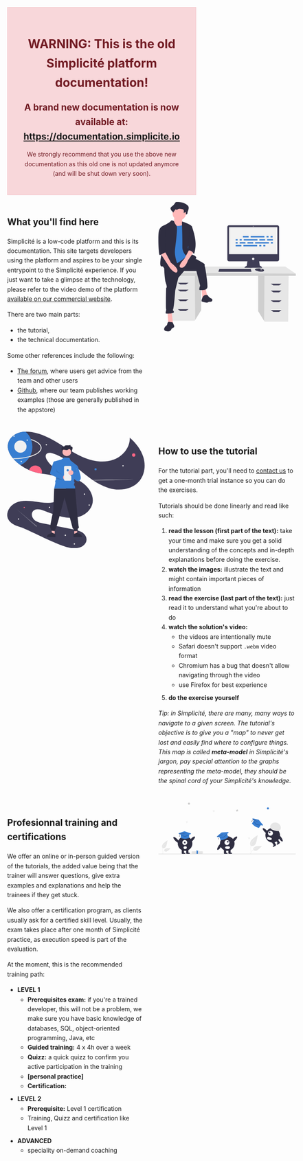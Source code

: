 <style>
	#homepage {
		line-height: 1.6;
		margin: 2rem;
	}
	#homepage .grid {
		display: grid;
		grid-template-columns: repeat(2, 1fr);
		gap: 2rem;
	}
	#homepage .grid-col-img {
		text-align: center;
	}
	#homepage .grid-col-img svg {
		max-width: 20rem;
		max-height: 20rem;
	}
	#homepage p, #homepage ul {
		margin-bottom: 0.5rem;
	}
	#homepage .deprecation {
		padding: 1.5rem;
		margin-bottom: 1rem;
		color: #721c24;
		background-color: #f8d7da;
		border: solid .0125rem #f5c6cb;
		text-align: center;
	}
	#homepage .deprecation h2 {
		margin: 0.75rem;
		padding: 0;
	}
</style>
<div id="homepage">
	<div class="deprecation">
		<h1>WARNING: This is the old Simplicité platform documentation!</h1>
		<h2>A <strong>brand new documentation</strong> is now available at:
		<br/><a href="https://documentation.simplicite.io">https://documentation.simplicite.io</a></h3>
		<p>We strongly recommend that you use the above new documentation as this old one is not updated anymore (and will be shut down very soon).<p>
	</div>
	<div class="grid">
		<div class="grid-col">
			<h2 id="what-youll-find-here">What you'll find here</h2>
			<p>Simplicité is a low-code platform and this is its documentation. This site targets developers using the platform and aspires to be your single entrypoint to the Simplicité experience. If you just want to take a glimpse at the technology, please refer to the video demo of the platform <a href="https://simplicite.fr/demo-video-plateforme/">available on our commercial website</a>.</p>
			<p>There are two main parts:</p>
			<ul>
				<li>the tutorial,</li>
				<li>the technical documentation.</li>
			</ul>
			<p>Some other references include the following:</p>
			<ul>
				<li><a href="https://community.simplicite.io">The forum</a>, where users get advice from the team and other users</li>
				<li><a href="https://github.com/simplicitesoftware/">Github</a>, where our team publishes working examples (those are generally published in the appstore)</li>
			</ul>
		</div>
		<div class="grid-col-img">
			<svg data-name="Layer 1" xmlns="http://www.w3.org/2000/svg" width="711.1879" height="669.68268" viewBox="0 0 711.1879 669.68268" xmlns:xlink="http://www.w3.org/1999/xlink"><title>feeling_proud</title><polygon points="516.326 380.018 516.326 565.013 547.27 615.443 549.625 619.279 671.722 619.279 674.189 380.018 516.326 380.018" fill="#e6e6e6"/><polygon points="516.326 380.018 516.326 565.013 547.27 615.443 549.169 380.018 516.326 380.018" opacity="0.1"/><polygon points="221.566 375.084 221.566 560.08 190.622 610.51 188.267 614.345 66.17 614.345 63.703 375.084 221.566 375.084" fill="#e6e6e6"/><polygon points="221.566 375.084 221.566 560.08 190.622 610.51 188.723 375.084 221.566 375.084" opacity="0.1"/><polygon points="711.188 371.385 711.188 382.484 47.67 382.484 47.67 366.451 109.335 334.385 656.923 334.385 711.188 371.385" fill="#e6e6e6"/><polygon points="711.188 371.385 711.188 382.484 47.67 382.484 47.67 366.451 711.188 371.385" opacity="0.1"/><polygon points="142.635 426.883 113.035 426.883 100.702 418.25 156.201 418.25 142.635 426.883" fill="#3f3d56"/><polygon points="142.635 462.649 113.035 462.649 100.702 454.016 156.201 454.016 142.635 462.649" fill="#3f3d56"/><polygon points="142.635 513.215 113.035 513.215 100.702 504.581 156.201 504.581 142.635 513.215" fill="#3f3d56"/><polygon points="142.635 563.78 113.035 563.78 100.702 555.147 156.201 555.147 142.635 563.78" fill="#3f3d56"/><polygon points="595.257 431.816 624.857 431.816 637.19 423.183 581.691 423.183 595.257 431.816" fill="#3f3d56"/><polygon points="595.257 467.582 624.857 467.582 637.19 458.949 581.691 458.949 595.257 467.582" fill="#3f3d56"/><polygon points="595.257 518.148 624.857 518.148 637.19 509.515 581.691 509.515 595.257 518.148" fill="#3f3d56"/><polygon points="595.257 568.713 624.857 568.713 637.19 560.08 581.691 560.08 595.257 568.713" fill="#3f3d56"/><path d="M859.81989,235.61493H610.63446a9.4227,9.4227,0,0,0-9.42389,9.42389V412.89655a9.4227,9.4227,0,0,0,9.42389,9.42388h94.5929l-3.54389,22.62623s-20.25281,10.75927-6.01251,11.07574,81.32764,0,81.32764,0,12.97448,0-7.59479-11.39221l-3.33362-22.30976h93.7497a9.42266,9.42266,0,0,0,9.42388-9.42388V245.03882A9.42266,9.42266,0,0,0,859.81989,235.61493Z" transform="translate(-244.40605 -115.15866)" fill="#3f3d56"/><rect x="365.82336" y="130.42445" width="249.99557" height="139.87094" fill="#f2f2f2"/><circle cx="490.82114" cy="125.99415" r="1.58225" fill="#f2f2f2"/><circle cx="490.82114" cy="294.34559" r="6.01255" fill="#f2f2f2"/><polygon points="481.452 357.952 481.452 361.117 311.202 361.117 311.202 358.585 311.436 357.952 315.632 346.56 477.971 346.56 481.452 357.952" fill="#3f3d56"/><path d="M791.37558,470.01266c-.31011,1.3259-1.481,2.72467-4.1265,4.04741-9.4935,4.74675-28.797-1.2658-28.797-1.2658s-14.87315-2.53161-14.87315-9.17706a11.86592,11.86592,0,0,1,1.30377-.77528c3.99133-2.11163,17.2253-7.32222,40.69051.22062a9.78618,9.78618,0,0,1,4.46035,2.923A4.667,4.667,0,0,1,791.37558,470.01266Z" transform="translate(-244.40605 -115.15866)" fill="#3f3d56"/><path d="M791.37558,470.01266c-11.62,4.45247-21.97744,4.78472-32.607-2.59805a23.34328,23.34328,0,0,0-13.88583-4.57268c3.99133-2.11163,17.2253-7.32222,40.69051.22062a9.78618,9.78618,0,0,1,4.46035,2.923A4.667,4.667,0,0,1,791.37558,470.01266Z" transform="translate(-244.40605 -115.15866)" opacity="0.1"/><ellipse cx="532.40017" cy="350.99016" rx="4.11385" ry="1.2658" fill="#f2f2f2"/><polygon points="481.452 357.952 481.452 361.117 311.202 361.117 311.202 358.585 311.436 357.952 481.452 357.952" opacity="0.1"/><path d="M339.06751,115.15881a8.55394,8.55394,0,0,0-4.96126,1.1083c-1.476,1.0108-2.40629,2.78162-3.35588,4.42947a52.98576,52.98576,0,0,1-14.43428,16.30464c-4.28894,3.142-9.74169,7.05966-9.00789,12.85269a17.37163,17.37163,0,0,0,2.09058,5.4255c3.9566,7.987,14.75357,14.15926,13.69156,23.27309,3.931-6.58092-1.327-9.835,2.604-16.41586,1.87205-3.134,5.12412-6.67168,7.95054-4.70353.94637.659,1.56777,1.84095,2.55314,2.41917,2.35122,1.37972,4.85259-1.258,6.93387-3.12633,7.17685-6.44263,17.383-4.7548,26.31387-2.74743,4.21624.94767,8.8473,2.191,11.33971,6.2207,3.277,5.29821-3.11344,11.02034-4.72807,17.01049a3.264,3.264,0,0,0,3.50293,4.06214c2.67975-.26434,5.8542-.481,6.01278-1.65694,3.37154.12,7.50269-.26181,8.94728-3.7725a14.76216,14.76216,0,0,0,.69252-4.29319c.5302-5.89718,3.0331-11.27719,4.69119-16.88993s2.37906-12.1905-.41909-17.1668a19.86362,19.86362,0,0,0-3.666-4.45557C379.94,117.67017,359.06259,115.136,339.06751,115.15881Z" transform="translate(-244.40605 -115.15866)" fill="#2f2e41"/><path d="M326.54375,190.06386s3.4534,28.7784-9.20909,31.08068,11.51136,41.4409,11.51136,41.4409l57.55681,6.90682-13.81364-46.04545s-9.20909-3.45341-3.4534-26.47613S326.54375,190.06386,326.54375,190.06386Z" transform="translate(-244.40605 -115.15866)" fill="#ffb8b8"/><polygon points="47.028 569.318 51.633 632.631 75.806 632.631 68.9 569.318 47.028 569.318" fill="#ffb8b8"/><polygon points="224.303 449.6 227.756 502.552 254.233 491.041 243.872 447.298 224.303 449.6" fill="#ffb8b8"/><path d="M274.16705,442.73826s1.15113,66.7659,8.058,88.63749,5.75568,23.02272,4.60455,26.47613-2.30228,1.15114-2.30228,6.90682-2.30227,96.69544,0,104.7534-6.90681,21.87159,0,23.02272,39.13863,0,40.28977-6.90682-9.20909-9.20909-4.60454-13.81363,11.51136-98.99772,11.51136-98.99772l16.11591-65.61476,29.92954-34.53409H441.0818l19.56932,75.975s-8.058,21.87159-2.30228,21.87159,40.28977,6.90682,40.28977-18.41818S487.12725,451.94735,484.825,449.64508s1.15113-10.36023-2.30228-13.81364-43.74317-27.62727-58.70794-32.23181S387.857,393.51476,387.857,393.51476Z" transform="translate(-244.40605 -115.15866)" fill="#2f2e41"/><path d="M498.63861,596.99051s-17.267-5.75568-25.325,11.51137-4.60454,21.87159-4.60454,21.87159,26.47613,9.20909,31.08068,4.60454c2.00333-2.00334,8.36471-2.69926,14.91273-2.84621,9.97289-.22381,12.62625-14.33323,3.20748-17.61885q-.42145-.147-.85317-.25539C507.8477,611.95529,498.63861,596.99051,498.63861,596.99051Z" transform="translate(-244.40605 -115.15866)" fill="#2f2e41"/><circle cx="108.03826" cy="59.36486" r="34.53409" fill="#ffb8b8"/><path d="M307.55,235.53374s56.40567,11.51136,70.21931-6.90682,19.56931,51.80113,19.56931,51.80113l6.90682,73.67272-10.36023,40.28977s-54.1034,43.74318-71.37044,47.19658-43.74318,5.75569-43.74318,5.75569,8.058-127.77613,8.058-130.0784S307.55,235.53374,307.55,235.53374Z" transform="translate(-244.40605 -115.15866)" fill="#387ed1"/><path d="M324.70433,213.94456s-12.54979-7.18923-16.0032-.28241S273.01591,237.836,269.5625,237.836s6.90682,95.54431,2.30227,107.05567S245.38864,440.436,258.05114,447.34281s3.45341-6.90682,16.11591,10.36022,74.82385,17.267,78.27726,10.36023-27.62727-58.708-21.87159-107.05567,14.96477-115.11362,6.90682-124.32271S324.70433,213.94456,324.70433,213.94456Z" transform="translate(-244.40605 -115.15866)" fill="#2f2e41"/><path d="M366.258,221.7201l1.60341-5.518s47.89544,15.87824,50.19772,26.23847,1.15113,82.88181-6.90682,88.63749-19.56932,14.96477-11.51136,28.7784,17.267,28.77841,24.17386,29.92954,19.56931,9.20909,16.1159,17.267-44.89431-6.90682-44.89431-6.90682-27.62727-20.72045-26.47613-52.95227S366.258,221.7201,366.258,221.7201Z" transform="translate(-244.40605 -115.15866)" fill="#2f2e41"/><path d="M406.54771,357.55418l-27.62727,51.80113s-40.28976,41.4409-17.267,46.04545,35.68522-37.9875,35.68522-37.9875l29.92955-42.592Z" transform="translate(-244.40605 -115.15866)" fill="#ffb8b8"/><path d="M340.74981,124.19457a7.83806,7.83806,0,0,0-4.03868.78334,9.41322,9.41322,0,0,0-2.73182,3.13072,39.77267,39.77267,0,0,1-11.7501,11.524c-3.49138,2.22077-7.93014,4.98972-7.3328,9.0842a11.35949,11.35949,0,0,0,1.70182,3.8347,30.16344,30.16344,0,0,1,3.66519,18.80068l9.60011-13.954c1.52393-2.21507,4.17125-4.7155,6.47207-3.32442.77039.46577,1.27623,1.30117,2.07836,1.70985,1.914.97518,3.95021-.88912,5.64447-2.20967,5.84225-4.55361,14.15049-3.36066,21.42059-1.94187,3.43219.66981,7.20207,1.54859,9.231,4.39676,3.37169,4.73311-.149,11.5721,1.81882,17.04a5.02339,5.02339,0,0,0,2.07852-3.31717c2.74457.08484,6.1075-.185,7.28345-2.66638a9.18757,9.18757,0,0,0,.56374-3.03439c.43161-4.16809,2.46907-7.97065,3.81883-11.93769s1.93666-8.61616-.34116-12.13338a14.68107,14.68107,0,0,0-2.98426-3.14917C374.02174,125.96958,357.02664,124.17845,340.74981,124.19457Z" transform="translate(-244.40605 -115.15866)" fill="#2f2e41"/><path d="M406.54771,237.836l10.72528,2.84686s24.95995,63.919,19.20427,107.66222-9.20909,34.53409-9.20909,34.53409-9.20909-20.72046-29.92955-16.11591Z" transform="translate(-244.40605 -115.15866)" fill="#2f2e41"/><path d="M293.02894,739.422c-2.77592,3.77228-2.21935,9.16459-4.67828,13.15075-2.13144,3.45526-6.14837,5.26695-8.81439,8.32869a22.32616,22.32616,0,0,0-2.26617,3.25987c-2.47311,4.14255-4.4833,9.45174-2.04761,13.61641,1.95936,3.35022,6.07786,4.65961,9.855,5.552,4.77407,1.128,9.73436,2.03071,14.56354,1.16876s9.54882-3.819,11.27067-8.41239a32.50011,32.50011,0,0,1,1.2051-3.4007c2.61747-5.15294,10.82749-5.20864,13.50628-10.33,1.87466-3.584.15138-7.91623-1.57118-11.57578l-5.26109-11.1771c-1.74592-3.70919-8.82362-1.57608-12.51339-2.46492C301.46518,735.97844,296.49084,734.70126,293.02894,739.422Z" transform="translate(-244.40605 -115.15866)" fill="#2f2e41"/><path d="M254.59773,380.5769l48.34772,74.82386s29.92954,37.98749,39.13863,20.72045-32.23181-46.04545-32.23181-46.04545L278.77159,372.519Z" transform="translate(-244.40605 -115.15866)" fill="#ffb8b8"/><path d="M278.77159,240.13828,269.5625,237.836s-18.41818,5.75568-23.02272,29.92954-1.15114,120.86931,4.60454,122.02044,28.42725-16.83663,32.05624-13.02286-7.88238-15.75554-4.429-26.11577S278.77159,240.13828,278.77159,240.13828Z" transform="translate(-244.40605 -115.15866)" fill="#2f2e41"/><g id="f3c2397c-d780-4cc6-97d8-1503d8277a2c" data-name="Group 13"><rect id="ad41612f-86f7-46b2-a964-3a5da7bcf3cf" data-name="Rectangle 55" x="437.40692" y="176.36275" width="29.75235" height="7.1626" fill="#387ed1"/><rect id="b9a0b375-cc2a-4c59-8850-661af54e4f62" data-name="Rectangle 56" x="559.72215" y="176.36275" width="10.46842" height="7.1626" fill="#387ed1"/><rect id="e174c2ab-9bc5-41ec-b37c-b06fbf8a9878" data-name="Rectangle 57" x="580.65899" y="176.36275" width="10.46842" height="7.1626" fill="#387ed1"/><rect id="ba2479ac-4c7d-43b4-a028-73b1e20e4002" data-name="Rectangle 58" x="477.62768" y="176.36275" width="71.07506" height="7.1626" fill="#387ed1"/><rect id="ac60ef86-00f2-480b-8171-28b6fdfc1958" data-name="Rectangle 59" x="399.94099" y="222.6442" width="29.75235" height="7.1626" fill="#387ed1"/><rect id="b3d8298d-cd65-487a-8b19-4cee946356e7" data-name="Rectangle 60" x="522.25621" y="222.6442" width="10.46842" height="7.1626" fill="#387ed1"/><rect id="ed27f15f-f0c4-4569-8330-a6688f8e356c" data-name="Rectangle 61" x="543.19305" y="222.6442" width="10.46842" height="7.1626" fill="#387ed1"/><rect id="f685c005-adaf-4d60-acda-005b037d82a6" data-name="Rectangle 62" x="440.16176" y="222.6442" width="71.07506" height="7.1626" fill="#387ed1"/><rect id="eca7c7fc-83f8-48ca-a588-6606db47af3f" data-name="Rectangle 63" x="522.80718" y="192.34088" width="29.75235" height="7.1626" fill="#387ed1"/><rect id="a71b5b2f-f8b9-481d-a301-5e3357e5fe42" data-name="Rectangle 64" x="563.02795" y="192.34088" width="29.75235" height="7.1626" fill="#387ed1"/><rect id="abb3a25a-f854-41fc-8391-e6ad9fbe2417" data-name="Rectangle 66" x="399.94099" y="192.34088" width="10.46842" height="7.1626" fill="#387ed1"/><rect id="add2b425-b775-4eb5-9c25-8c4c14f957c9" data-name="Rectangle 67" x="420.87784" y="192.34088" width="10.46842" height="7.1626" fill="#387ed1"/><rect id="b7159612-3b84-4b0b-a885-612eaab04c06" data-name="Rectangle 68" x="441.81466" y="192.34088" width="71.07506" height="7.1626" fill="#387ed1"/><rect id="edfc7301-4de5-47dc-80e2-1ae2da982d6d" data-name="Rectangle 69" x="461.09859" y="207.76802" width="29.75235" height="7.1626" fill="#387ed1"/><rect id="e1009f91-6275-4375-80fa-0d778e331fdc" data-name="Rectangle 70" x="420.87783" y="207.76802" width="29.75235" height="7.1626" fill="#387ed1"/><rect id="a060fb9f-1f1a-4862-9a69-16dd49199e18" data-name="Rectangle 71" x="399.941" y="207.76802" width="10.46842" height="7.1626" fill="#387ed1"/><rect id="b6754d5f-104f-449c-b9a9-cf9ac82bf5fe" data-name="Rectangle 73" x="582.31189" y="207.76802" width="10.46842" height="7.1626" fill="#387ed1"/><rect id="e6ed1ccd-2cfd-450f-a339-07df3a1ee6bb" data-name="Rectangle 74" x="500.76841" y="207.76802" width="71.07506" height="7.1626" fill="#387ed1"/></g></svg>
		</div>
		<div class="grid-col-img">
			<svg data-name="Layer 1" xmlns="http://www.w3.org/2000/svg" width="926.63239" height="785.99373" viewBox="0 0 926.63239 785.99373" xmlns:xlink="http://www.w3.org/1999/xlink"><path d="M1030.88654,386.0594c-46.33985,59.26-133.78028,72.83-206.12989,52.19a335.51025,335.51025,0,0,1-68.1001-28.35c-12.54-6.81-24.77978-14.28-36.77-22.24-2.9502-1.95-5.89991-3.93-8.81983-5.95q-2.98534-2.04-5.95019-4.12994c-24.76026-17.42-48.54981-36.53-71.94-55.53-58.39013-47.43-118.37988-96.32-190.12011-118.95-14.77979-4.66-33.89991-6.84-43.04,5.68-7.92969,10.87-3.08985,26.26,3.62012,37.92005,24.89013,43.19,70.06982,70.46,115.29,91.43,45.21973,20.97,93.12012,37.96,132.42969,68.62,39.31006,30.66,69.32031,79.39,61.28028,128.58-6.93018,42.39-41.54,76.83-81.78028,91.84-40.23974,15-85.11963,12.91-126.94971,3.17-41.83007-9.75-81.54-26.76-121.91015-41.42-24.33985-8.85-56.15967-14.97-72.31006,5.28-13.63965,17.11-5.7998,44.1,10.81006,58.34s39.09033,19.01,60.54,23.29q99.90015,19.95,199.80029,39.89c20.42969,4.07,41.33984,8.33,59.13965,19.17,17.80029,10.83,32.16016,29.75,31.65039,50.58-.51025,20.53-15.54,38.67-33.96045,47.76-18.40967,9.08-39.66992,10.48-60.17969,9.5-76.85986-3.68-297.21-125.79-350.06006-141.4-33.96-10.02-71.08984-24.74-85.41015-57.12006-17.83008-40.31,11.51025-89.07995,51.56006-107.49,40.04-18.42,86.46-14.34,130.10009-8.13995,43.64014,6.19995,88.71973,14.09,131.2002,2.31,42.47949-11.78,81.3999-50.18006,77.21-94.06-3.65039-38.18005-38.04-66.95-74.23047-79.63-28.32959-9.93-58.46972-12.63-88.22949-17.1-8.26025-1.23-16.49023-2.61-24.64014-4.31a307.086,307.086,0,0,1-60.75-19.5,312.92391,312.92391,0,0,1-58.04-33.31,305.265,305.265,0,0,1-40.31982-35.01q-2.83521-2.93994-5.61035-6.01c-1.75977-1.96-3.5-3.96-5.19971-6-22.12012-26.43-38.46045-58.98-33.56006-92.51995,4.88965-33.45,30.96-61.3,62-74.68,17.93994-7.73,37.29-11.19,56.87989-11.69a233.79559,233.79559,0,0,1,42.77978,3.08c65.41016,10.46,125.3501,42.24005,181.96045,76.65,56.59961,34.41,111.75977,72.18,173.28955,96.71,61.53027,24.54,131.57031,34.93,193.99023,12.74,62.41993-22.18,113.69971-82.7,110.64991-148.87,41.3999,35.65,76.58008,80.46,92.16015,132.82C1070.79669,282.5594,1064.53644,343.01942,1030.88654,386.0594Z" transform="translate(-136.6838 -57.00314)" fill="#3f3d56"/><circle cx="595.91072" cy="253.39374" r="7.27771" fill="#387ed1"/><circle cx="852.91072" cy="157.39374" r="11.25197" fill="#ff6584"/><circle cx="114.91072" cy="511.39374" r="4.15748" fill="#ff6584"/><path d="M370.92657,329.39937a44.42971,44.42971,0,0,1-1.2998,10.7c-8.26025-1.23-16.49023-2.61-24.64014-4.31a307.086,307.086,0,0,1-60.75-19.5,44.3374,44.3374,0,0,1,86.68994,13.11Z" transform="translate(-136.6838 -57.00314)" fill="#ff6584"/><circle cx="780.91072" cy="230.39374" r="4.25197" fill="#f0f0f0"/><circle cx="391.91072" cy="698.39374" r="4.25197" fill="#f0f0f0"/><circle cx="452.91072" cy="757.39374" r="4.25197" fill="#f0f0f0"/><circle cx="75.91072" cy="589.39374" r="4.25197" fill="#f0f0f0"/><circle cx="284.91072" cy="510.39374" r="4.25197" fill="#f0f0f0"/><circle cx="263.91072" cy="88.39374" r="4.25197" fill="#f0f0f0"/><circle cx="520.91072" cy="421.39374" r="4.25197" fill="#f0f0f0"/><circle cx="552.91072" cy="495.39374" r="4.25197" fill="#f0f0f0"/><path d="M291.52716,220.72761q9.0747-2.73879,17.36182-5.93548c33.96045-13.11719,53.438-30.91113,53.438-48.82031s-19.47753-35.70313-53.438-48.82032q-5.0376-1.94568-10.38575-3.72345a136.34021,136.34021,0,0,1-6.97607,107.29956Z" transform="translate(-136.6838 -57.00314)" fill="none"/><path d="M306.32648,158.96937a135.44,135.44,0,0,1-14.79981,61.76q-1.93506,3.78-4.1001,7.43a136.43138,136.43138,0,0,1-61.23,54.82,305.26946,305.26946,0,0,1-40.31982-35.01q-2.83521-2.94-5.61035-6.01c-1.75977-1.96-3.5-3.96-5.19971-6-22.12012-26.43-38.46045-58.98-33.56006-92.51995,4.88965-33.45,30.96-61.30005,62-74.68006,17.93994-7.73,37.29-11.18994,56.87989-11.68994a136.1263,136.1263,0,0,1,35.33007,49.16c1,2.37,1.91993,4.77,2.79,7.2A135.75647,135.75647,0,0,1,306.32648,158.96937Z" transform="translate(-136.6838 -57.00314)" fill="#387ed1"/><path d="M368.32648,165.96937c0,20.83-20.33985,40.15-57.27979,54.42-7.39014,2.86-15.30029,5.45-23.62012,7.77-31.14013,8.68-68.20019,13.49-107.16015,13.8-1.75977-1.96-3.5-3.96-5.19971-6,.41992.01.83984.01,1.25977.01,42.31006,0,82.45019-5.36,115.20019-15.24,6.04981-1.83,11.8501-3.81,17.35987-5.94,33.96-13.11,53.43994-30.91,53.43994-48.82,0-17.91-19.48-35.7-53.43994-48.82q-5.03981-1.95-10.37989-3.72c-.87011-2.43-1.79-4.83-2.79-7.2q7.97975,2.49,15.33008,5.32C347.98663,125.81935,368.32648,145.14937,368.32648,165.96937Z" transform="translate(-136.6838 -57.00314)" fill="#e4e4e4"/><circle cx="45.91072" cy="30.39374" r="4.25197" fill="#f0f0f0"/><circle cx="134.91072" cy="57.39374" r="4.25197" fill="#f0f0f0"/><circle cx="88.91072" cy="100.39374" r="41.34843" fill="#f0f0f0"/><path d="M989.19659,376.23939c-9.28027,2.74-29.74023,4.76-52.24023,6-22.48975,1.23-47.15967,1.77-71.52,2.29q-63.95947,1.38008-127.90967,2.77-8.79052.195-17.64013.36c-2.9502-1.95-5.89991-3.93-8.81983-5.95,5.23.03,10.46,0,15.6499-.1,22.16993-.44,40.93994-2.17,62.31983-2.99,32.8999-1.27,68.41992-.27,102.71.24C926.03644,379.37941,965.10626,379.18941,989.19659,376.23939Z" transform="translate(-136.6838 -57.00314)" fill="#f0f0f0" opacity="0.3"/><path d="M334.76739,691.47011,198.8465,578.23939,330.89142,696.00551a3.15089,3.15089,0,1,0,3.876-4.5354Z" transform="translate(-136.6838 -57.00314)" fill="#f0f0f0" opacity="0.3"/><circle cx="94.91072" cy="201.39374" r="4.25197" fill="#f0f0f0"/><polygon points="452.017 694.074 469.604 694.073 477.971 626.236 452.014 626.237 452.017 694.074" fill="#ffb6b6"/><path d="M584.21461,745.3347l4.95031-.0002,19.32677-7.85976,10.35857,7.85856h.0014a22.07371,22.07371,0,0,1,22.07254,22.07219v.71727l-56.70854.0021Z" transform="translate(-136.6838 -57.00314)" fill="#2f2e41"/><polygon points="320.308 694.074 302.721 694.073 294.354 626.236 320.311 626.237 320.308 694.074" fill="#ffb6b6"/><path d="M461.47733,768.12486l-56.70854-.0021v-.71727a22.07373,22.07373,0,0,1,22.07255-22.07219h.0014l10.35856-7.85856,19.32678,7.85976,4.9503.0002Z" transform="translate(-136.6838 -57.00314)" fill="#2f2e41"/><path d="M520.00914,231.19113,502.20127,244.7512,454.89616,257.279s16.95034,118.9604,8.95034,126.9604-.785,8.215-2.3925,18.60751-8.0134,37.83062-8.0134,37.83062l141.18774,0s1.13768-17.05233-5.82208-20.74524,6.41582-20.92914.728-23.811,2.31221-27.88189,2.31221-27.88189l17.33726-81.84953-46.11409-36.07971-7.01323-16.89753Z" transform="translate(-136.6838 -57.00314)" fill="#387ed1"/><circle cx="405.54518" cy="274.32837" r="6.16142" fill="#f2f2f2"/><path d="M453.4406,440.67752l-5.82221,149.921S422.47986,701.32826,426.8465,704.23939s6.21647,20.26918,6.21647,20.26918l24.74427,2.91107s0-11.64434,5.8222-16.011,59.67731-209.59827,59.67731-209.59827l52.53975,198.429s1.31535,11.16933,5.682,11.16933,5.8222,16.011,5.8222,16.011h24.7442v-16.011s11.11824-3.525,6.75161-15.16933-24.21816-255.56184-24.21816-255.56184Z" transform="translate(-136.6838 -57.00314)" fill="#2f2e41"/><circle cx="401.81722" cy="135.41526" r="29.83864" fill="#ffb6b6"/><polygon points="452.85 269.414 458.672 273.781 461.583 253.403 452.85 269.414" opacity="0.1" style="isolation:isolate"/><path d="M457.68656,257.16325s-7.27771-1.45554-11.64435,11.64435-20.37763,62.58838-20.37763,71.32162S525.37479,387.396,525.37479,387.396L515,351l-45.66916-23.97063Z" transform="translate(-136.6838 -57.00314)" fill="#387ed1"/><circle cx="393.3162" cy="307.99686" r="17" fill="#ffb6b6"/><polygon points="331.316 251.997 332.647 270.026 374.878 292.192 337.316 266.997 331.316 251.997" opacity="0.1" style="isolation:isolate"/><path d="M569.523,311.57037h-.54786V296.5621a8.68635,8.68635,0,0,0-8.68634-8.6864H528.49175a8.68638,8.68638,0,0,0-8.68641,8.68637v82.33658a8.68636,8.68636,0,0,0,8.68634,8.6864h31.79706a8.68638,8.68638,0,0,0,8.6864-8.68637V322.25354h.54786Z" transform="translate(-136.6838 -57.00314)" fill="#f0f0f0"/><path d="M609.18376,286.38986s4.36664,2.9111,7.27771,16.011,21.83313,62.58838,14.55542,74.23273-9.42613,24.07235-34.17039,6.60582l-34.24019-31.35005,24.74426-23.2887,10.18878,7.27771Z" transform="translate(-136.6838 -57.00314)" fill="#387ed1"/><circle cx="408.09493" cy="260.29233" r="7.27771" fill="#387ed1"/><circle cx="429.16269" cy="276.23626" r="17" fill="#ffb6b6"/><polygon points="330.514 306.41 379.316 327.997 329.158 318.194 330.514 306.41" opacity="0.1" style="isolation:isolate"/><path d="M508.39724,198.36486,504.30036,182.773c-1.069-4.06825-2.1468-8.2188-1.90666-12.41829s2.02153-8.53306,5.55953-10.80812,8.93887-1.73765,11.21552,1.79934c.43269-5.6477,5.57051-9.99191,11.02167-11.5309s11.23883-.93036,16.89712-.67071,11.63086.07839,16.51434-2.79133a5.11236,5.11236,0,0,1-2.289,6.0413,4.96273,4.96273,0,0,0,5.99526-3.162,12.87951,12.87951,0,0,1-3.38121,8.84533A9.47453,9.47453,0,0,1,576.173,161.5452c2.49223,4.32072,1.09576,9.747-.36235,14.5171l-7.48376,24.48244c-1.13493-3.72175-1.349-7.651-1.95614-11.49426s-1.68723-7.76808-4.22427-10.71815-6.84639-4.65853-10.45111-3.19377c-2.02248.82183-3.56457,2.4891-5.39049,3.68569-3.74646,2.45519-8.512,2.80734-12.96327,2.30773s-8.789-1.76713-13.2396-2.27343c-2.78658-.317-5.89639-.23309-7.9989,1.623a10.28106,10.28106,0,0,0-2.73826,5.46723,43.4859,43.4859,0,0,0-1.158,12.5407" transform="translate(-136.6838 -57.00314)" fill="#2f2e41"/></svg>
		</div>
		<div class="grid-col">
			<h2 id="how-to-use-the-tutorial">How to use the tutorial</h2>
			<p>For the tutorial part, you'll need to <a href="https://simplicitesoftware.com/contact/">contact us</a> to get a one-month trial instance so you can do the exercises.</p>
			<p>Tutorials should be done linearly and read like such:</p>
			<ol>
				<li><strong>read the lesson (first part of the text):</strong> take your time and make sure you get a solid understanding of the concepts and in-depth explanations before doing the exercise.</li>
				<li><strong>watch the images:</strong> illustrate the text and might contain important pieces of information</li>
				<li><strong>read the exercise (last part of the text):</strong> just read it to understand what you're about to do
				</li>
				<li><strong>watch the solution's video:</strong>
					<ul>
						<li>the videos are intentionally mute</li>
						<li>Safari doesn't support <code>.webm</code> video format</li>
						<li>Chromium has a bug that doesn't allow navigating through the video</li>
						<li>use Firefox for best experience</li>
					</ul>
				</li>
				<li><strong>do the exercise yourself</strong></li>
			</ol>
			<p><em>Tip: in Simplicité, there are many, many ways to navigate to a given screen. The tutorial's objective is to give you a "map" to never get lost and easily find where to configure things. This map is called <strong>meta-model</strong> in Simplicité's jargon, pay special attention to the graphs representing the meta-model, they should be the spinal cord of your Simplicité's knowledge.</em></p>
		</div>
		<div class="grid-col">
			<h2 id="profesionnal-training-and-certifications">Profesionnal training and certifications</h2>
			<p>We offer an online or in-person guided version of the tutorials, the added value being that the trainer will answer questions, give extra examples and explanations and help the trainees if they get stuck.</p>
			<p>We also offer a certification program, as clients usually ask for a certified skill level. Usually, the exam takes place after one month of Simplicité practice, as execution speed is part of the evaluation.</p>
			<p>At the moment, this is the recommended training path:</p>
			<ul>
				<li><strong>LEVEL 1</strong>
					<ul>
						<li><strong>Prerequisites exam:</strong> if you're a trained developer, this will not be a problem, we make sure you have basic knowledge of databases, SQL, object-oriented programming, Java, etc</li>
						<li><strong>Guided training:</strong> 4 x 4h over a week</li>
						<li><strong>Quizz:</strong> a quick quizz to confirm you active participation in the training</li>
						<li><strong>[personal practice]</strong></li>
						<li><strong>Certification:</strong></li>
					</ul>
				</li>
				<li><strong>LEVEL 2</strong>
					<ul>
						<li><strong>Prerequisite:</strong> Level 1 certification</li>
						<li>Training, Quizz and certification like Level 1</li>
					</ul>
				</li>
				<li><strong>ADVANCED</strong>
					<ul>
						<li>speciality on-demand coaching</li>
					</ul>
				</li>
			</ul>
		</div>
		<div class="grid-col">
			<svg data-name="Layer 1" xmlns="http://www.w3.org/2000/svg" width="811" height="304" viewBox="0 0 811 304" xmlns:xlink="http://www.w3.org/1999/xlink"><path id="b659e8b5-7e24-4e9b-ab8e-27842b197401-566" data-name="Path 438" d="M217.77176,566.343a17.58427,17.58427,0,0,0,16.98013-2.991c5.94728-4.99209,7.81231-13.21366,9.32907-20.82834L248.56858,520l-9.39515,6.46911c-6.75688,4.65223-13.66552,9.45394-18.34348,16.19234s-6.71882,15.93761-2.96132,23.22918" transform="translate(-194.5 -298)" fill="#e6e6e6"/><path id="bfce889d-851c-4599-b1ba-72c9c39792e6-567" data-name="Path 439" d="M219.22247,595.18022c-1.18251-8.61522-2.39918-17.34184-1.56772-26.04943.73684-7.73336,3.09625-15.2853,7.89965-21.48006a35.73253,35.73253,0,0,1,9.16783-8.30783c.91655-.57839,1.76033.874.84769,1.45016a33.97047,33.97047,0,0,0-13.43763,16.2125c-2.92549,7.44053-3.39524,15.55183-2.89133,23.456.30459,4.77987.95183,9.5284,1.60187,14.27133a.87009.87009,0,0,1-.58678,1.033.8449.8449,0,0,1-1.033-.58676Z" transform="translate(-194.5 -298)" fill="#f2f2f2"/><path id="ac886c1d-ef9d-4a77-9e33-50e4cbfa9f0b-568" data-name="Path 442" d="M227.73409,581.35626a12.94434,12.94434,0,0,0,11.27866,5.823c5.711-.271,10.47016-4.25524,14.754-8.039l12.67337-11.18963-8.38733-.40143c-6.03182-.28891-12.21929-.5599-17.96443,1.30232s-11.0435,6.337-12.09387,12.28369" transform="translate(-194.5 -298)" fill="#e6e6e6"/><path id="f8957600-c762-4aa2-be12-aeea5f20d384-569" data-name="Path 443" d="M215.87986,600.13256c5.69307-10.0732,12.296-21.26842,24.09536-24.84675a26.88752,26.88752,0,0,1,10.13421-1.04646c1.07613.093.80737,1.75136-.26652,1.659a24.97945,24.97945,0,0,0-16.1733,4.27878A42.03757,42.03757,0,0,0,222.55332,592.173c-1.841,2.80344-3.48986,5.72556-5.13878,8.64376C216.88767,601.74956,215.34683,601.076,215.87986,600.13256Z" transform="translate(-194.5 -298)" fill="#f2f2f2"/><path id="f5e70a17-e793-41c1-a2dd-69237c970f4c-570" data-name="Path 438" d="M738.52678,553.17582a24.21461,24.21461,0,0,0,23.38269-4.11877c8.18977-6.87442,10.758-18.196,12.84671-28.68191l6.17972-31.01657-12.93769,8.90836c-9.30465,6.40642-18.81827,13.01867-25.26012,22.29786s-9.25222,21.94707-4.07792,31.988" transform="translate(-194.5 -298)" fill="#e6e6e6"/><path id="b90780e1-a28a-4a8c-9c47-a4f5fb7f1aa8-571" data-name="Path 439" d="M740.5245,592.88638c-1.6284-11.86369-3.30382-23.88079-2.15885-35.87167,1.01467-10.64932,4.26374-21.04881,10.87831-29.57938a49.20592,49.20592,0,0,1,12.62466-11.44039c1.26215-.79648,2.42409,1.20354,1.16733,1.997a46.77943,46.77943,0,0,0-18.50445,22.32562c-4.02858,10.24607-4.67546,21.41582-3.98155,32.3003.41944,6.58217,1.31075,13.1212,2.20588,19.65251a1.19816,1.19816,0,0,1-.808,1.4225,1.16348,1.16348,0,0,1-1.42253-.808Z" transform="translate(-194.5 -298)" fill="#f2f2f2"/><path id="b244f669-d0df-4dab-b5dc-a763144460fd-572" data-name="Path 442" d="M752.24552,573.84993a17.82513,17.82513,0,0,0,15.53142,8.01861c7.8644-.37318,14.41806-5.85972,20.31712-11.07026l17.452-15.4088-11.54987-.55281c-8.30619-.39784-16.82672-.771-24.73813,1.79338s-15.20758,8.72639-16.654,16.91541" transform="translate(-194.5 -298)" fill="#e6e6e6"/><path id="e7416fa3-7efb-4d63-8b89-2e15a53e835a-573" data-name="Path 443" d="M735.92151,599.70607c7.83972-13.87143,16.93235-29.28794,33.1808-34.21552a37.02609,37.02609,0,0,1,13.95545-1.44105c1.48189.128,1.1118,2.41174-.367,2.28454a34.39829,34.39829,0,0,0-22.27164,5.89215c-6.27994,4.27453-11.16975,10.21755-15.30781,16.51907-2.53511,3.86051-4.80576,7.88445-7.07642,11.903C737.30934,601.93277,735.1875,601.00523,735.92151,599.70607Z" transform="translate(-194.5 -298)" fill="#f2f2f2"/><path d="M665.04913,344.4563a3.67458,3.67458,0,0,1-2.04749-4.441,1.76625,1.76625,0,0,0,.0799-.40753h0a1.84257,1.84257,0,0,0-3.31046-1.22119h0a1.766,1.766,0,0,0-.2039.36178,3.67459,3.67459,0,0,1-4.441,2.04749,1.76539,1.76539,0,0,0-.40754-.0799h0a1.84259,1.84259,0,0,0-1.2212,3.31046h0a1.76552,1.76552,0,0,0,.36181.20389,3.67462,3.67462,0,0,1,2.04748,4.441,1.76574,1.76574,0,0,0-.07991.40753h0A1.84257,1.84257,0,0,0,659.13728,350.3h0a1.76582,1.76582,0,0,0,.2039-.36179,3.67458,3.67458,0,0,1,4.441-2.04748,1.767,1.767,0,0,0,.40755.07989h0a1.84256,1.84256,0,0,0,1.22119-3.31045h0A1.76749,1.76749,0,0,0,665.04913,344.4563Z" transform="translate(-194.5 -298)" fill="#cbcbcb" style="isolation:isolate"/><path d="M735.04913,507.4563a3.67458,3.67458,0,0,1-2.04749-4.441,1.76625,1.76625,0,0,0,.0799-.40753h0a1.84257,1.84257,0,0,0-3.31046-1.22119h0a1.766,1.766,0,0,0-.2039.36178,3.67459,3.67459,0,0,1-4.441,2.04749,1.76539,1.76539,0,0,0-.40754-.0799h0a1.84259,1.84259,0,0,0-1.2212,3.31046h0a1.76552,1.76552,0,0,0,.36181.20389,3.67462,3.67462,0,0,1,2.04748,4.441,1.76574,1.76574,0,0,0-.07991.40753h0A1.84257,1.84257,0,0,0,729.13728,513.3h0a1.76582,1.76582,0,0,0,.2039-.36179,3.67458,3.67458,0,0,1,4.441-2.04748,1.767,1.767,0,0,0,.40755.07989h0a1.84256,1.84256,0,0,0,1.22119-3.31045h0A1.76749,1.76749,0,0,0,735.04913,507.4563Z" transform="translate(-194.5 -298)" fill="#f1f1f1" style="isolation:isolate"/><path d="M368.04913,412.4563a3.67458,3.67458,0,0,1-2.04749-4.441,1.76625,1.76625,0,0,0,.0799-.40753h0a1.84257,1.84257,0,0,0-3.31046-1.22119h0a1.766,1.766,0,0,0-.2039.36178,3.67459,3.67459,0,0,1-4.441,2.04749,1.76539,1.76539,0,0,0-.40754-.0799h0a1.84259,1.84259,0,0,0-1.2212,3.31046h0a1.76552,1.76552,0,0,0,.36181.20389,3.67462,3.67462,0,0,1,2.04748,4.441,1.76574,1.76574,0,0,0-.07991.40753h0A1.84257,1.84257,0,0,0,362.13728,418.3h0a1.76582,1.76582,0,0,0,.2039-.36179,3.67458,3.67458,0,0,1,4.441-2.04748,1.767,1.767,0,0,0,.40755.07989h0a1.84256,1.84256,0,0,0,1.22119-3.31045h0A1.76749,1.76749,0,0,0,368.04913,412.4563Z" transform="translate(-194.5 -298)" fill="#f1f1f1" style="isolation:isolate"/><circle cx="326.65376" cy="50" r="6" fill="#f1f1f1" style="isolation:isolate"/><circle cx="646.65376" cy="34" r="6" fill="#387ed1"/><circle cx="180.65376" cy="6" r="6" fill="#cbcbcb"/><circle cx="157.57996" cy="241.62342" r="43.06733" fill="#2f2e41"/><rect x="137.95433" y="275.42311" width="13.08374" height="23.44171" fill="#2f2e41"/><rect x="164.12183" y="275.42311" width="13.08373" height="23.44171" fill="#2f2e41"/><ellipse cx="148.85742" cy="299.1374" rx="10.90314" ry="4.08868" fill="#2f2e41"/><ellipse cx="175.02496" cy="298.59223" rx="10.90314" ry="4.08868" fill="#2f2e41"/><ellipse cx="393.18361" cy="515.50225" rx="23.89244" ry="7.50055" transform="translate(-443.88763 131.25771) rotate(-45.0221)" fill="#2f2e41"/><ellipse cx="300.47826" cy="518.50225" rx="7.50055" ry="23.89244" transform="translate(-473.06891 66.11269) rotate(-44.9779)" fill="#2f2e41"/><circle cx="155.76794" cy="235.5202" r="14.71921" fill="#fff"/><circle cx="155.76794" cy="235.5202" r="4.90643" fill="#3f3d56"/><path d="M361.95247,560.74273a9.57244,9.57244,0,0,1-18.83533,3.42884h0l-.00336-.0185c-.94177-5.20214,3.08039-7.043,8.28254-7.98474S361.01076,555.54065,361.95247,560.74273Z" transform="translate(-194.5 -298)" fill="#fff"/><path d="M394.31009,584.82347a3.6605,3.6605,0,0,0-3.65632,3.65632v7.63736a3.66049,3.66049,0,0,0,3.65632,3.65632l58.8298,0a3.66049,3.66049,0,0,0,3.65632-3.65631v-7.63737a3.6605,3.6605,0,0,0-3.65632-3.65632Z" transform="translate(-194.5 -298)" fill="#e5e5e5"/><path d="M428.142,579.7372a1.58575,1.58575,0,0,0-2.166.58036l-2.18619,3.78672-2.14238-4.23416a1.58551,1.58551,0,1,0-2.82945,1.43164l1.66723,3.2952h-.611V600h8.15454l0-15.403h-.8616l1.5553-2.6938A1.58577,1.58577,0,0,0,428.142,579.7372Z" transform="translate(-194.5 -298)" fill="#387ed1"/><path d="M350.97091,511.375a76.08526,76.08526,0,0,1-22.56494-3.44727,2.52873,2.52873,0,0,1-1.7522-2.39746V488a2.50294,2.50294,0,0,1,2.5-2.5h44a2.50294,2.50294,0,0,1,2.5,2.5v17.52a2.50606,2.50606,0,0,1-1.77881,2.39941A79.18482,79.18482,0,0,1,350.97091,511.375Z" transform="translate(-194.5 -298)" fill="#387ed1"/><path d="M375.15377,488v2.93l-23.81006,8.35a2.01556,2.01556,0,0,1-1.37012-.02l-22.81982-8.57V488a2.00583,2.00583,0,0,1,2-2h44A2.00583,2.00583,0,0,1,375.15377,488Z" transform="translate(-194.5 -298)" opacity="0.2"/><path d="M350.67745,495.8916a2.50248,2.50248,0,0,1-.87866-.15869l-34.10107-12.80469a2.50017,2.50017,0,0,1,.06958-4.70605l32.08544-10.97656a2.52519,2.52519,0,0,1,1.59961-.00684l35.81006,11.937a2.5,2.5,0,0,1,.03638,4.731l-33.79468,11.84472A2.49712,2.49712,0,0,1,350.67745,495.8916Z" transform="translate(-194.5 -298)" fill="#387ed1"/><polygon points="125.154 197 124.154 197 124.154 182.5 154.654 182.5 154.654 183.5 125.154 183.5 125.154 197" fill="#3f3d56"/><circle cx="124.65377" cy="198" r="2" fill="#3f3d56"/><circle cx="406.57996" cy="241.62342" r="43.06733" fill="#2f2e41"/><rect x="386.95433" y="275.42311" width="13.08374" height="23.44171" fill="#2f2e41"/><rect x="413.12183" y="275.42311" width="13.08373" height="23.44171" fill="#2f2e41"/><ellipse cx="397.85742" cy="299.1374" rx="10.90314" ry="4.08868" fill="#2f2e41"/><ellipse cx="424.02496" cy="298.59223" rx="10.90314" ry="4.08868" fill="#2f2e41"/><ellipse cx="642.18361" cy="515.50225" rx="23.89244" ry="7.50055" transform="translate(-370.8893 307.39519) rotate(-45.0221)" fill="#2f2e41"/><ellipse cx="556.47826" cy="556.50225" rx="23.89244" ry="7.50055" transform="translate(-412.52142 398.19135) rotate(-55.22521)" fill="#2f2e41"/><circle cx="404.76794" cy="235.5202" r="14.71921" fill="#fff"/><circle cx="409.76794" cy="230.5202" r="4.90643" fill="#3f3d56"/><path d="M616.9152,560.74273c1.44394,5.20124-3.81561,10.18525-11.74756,11.13208s-15.53264-2.502-16.97658-7.70324h0l-.00512-.0185c-1.43622-5.20214,4.69762-7.043,12.631-7.98474S615.47908,555.54065,616.9152,560.74273Z" transform="translate(-194.5 -298)" fill="#fff"/><path d="M586.01091,514.27649a76.08549,76.08549,0,0,1-22.22192,5.2198,2.52873,2.52873,0,0,1-2.52011-1.57069L554.729,501.66092a2.50294,2.50294,0,0,1,1.38685-3.25218l40.82342-16.41486a2.50294,2.50294,0,0,1,3.25218,1.38685l6.53611,16.25516a2.50606,2.50606,0,0,1-.75525,2.8898A79.18506,79.18506,0,0,1,586.01091,514.27649Z" transform="translate(-194.5 -298)" fill="#387ed1"/><path d="M599.7275,483.56726l1.09307,2.71846-18.976,16.62991a2.01554,2.01554,0,0,1-1.27867.49257l-24.36952.562-1.00355-2.4958a2.00583,2.00583,0,0,1,1.10948-2.60174l40.82343-16.41487A2.00584,2.00584,0,0,1,599.7275,483.56726Z" transform="translate(-194.5 -298)" opacity="0.2"/><path d="M579.96232,500.02039a2.50243,2.50243,0,0,1-.87443.18056l-36.41613.84167a2.50018,2.50018,0,0,1-1.69111-4.39226l25.67407-22.15407a2.52524,2.52524,0,0,1,1.48158-.6031l37.678-2.28427a2.5,2.5,0,0,1,1.7987,4.37584L580.677,499.582A2.497,2.497,0,0,1,579.96232,500.02039Z" transform="translate(-194.5 -298)" fill="#387ed1"/><polygon points="356.346 212.767 355.418 213.14 350.009 199.687 378.307 188.308 378.68 189.236 351.309 200.242 356.346 212.767" fill="#3f3d56"/><circle cx="356.25493" cy="213.88135" r="2" fill="#3f3d56"/><path d="M765.03745,437.869A76.08531,76.08531,0,0,1,747.704,423.016a2.52874,2.52874,0,0,1-.22029-2.96133l9.26552-14.88156a2.50294,2.50294,0,0,1,3.44362-.80091l37.35187,23.25592a2.503,2.503,0,0,1,.80091,3.44363l-9.2601,14.87285a2.50607,2.50607,0,0,1-2.77823,1.0967A79.18479,79.18479,0,0,1,765.03745,437.869Z" transform="translate(-194.5 -298)" fill="#387ed1"/><path d="M797.92113,430.80747l-1.54863,2.48728-24.62586-5.49625a2.0156,2.0156,0,0,1-1.15252-.74116l-14.84226-19.33641,1.42178-2.28356a2.00583,2.00583,0,0,1,2.7549-.64072l37.35187,23.25592A2.00583,2.00583,0,0,1,797.92113,430.80747Z" transform="translate(-194.5 -298)" opacity="0.2"/><path d="M772.972,424.56989a2.50263,2.50263,0,0,1-.662-.59912l-22.18077-28.89389a2.50018,2.50018,0,0,1,2.54642-3.95822l33.03913,7.64049a2.52525,2.52525,0,0,1,1.36153.83966l24.09015,29.06058a2.50005,2.50005,0,0,1-2.46964,4.03537l-34.949-7.8069A2.49731,2.49731,0,0,1,772.972,424.56989Z" transform="translate(-194.5 -298)" fill="#387ed1"/><polygon points="552.607 109.416 551.758 108.887 559.422 96.578 585.314 112.699 584.785 113.547 559.742 97.955 552.607 109.416" fill="#3f3d56"/><circle cx="551.65404" cy="110.00027" r="2" fill="#3f3d56"/><circle cx="674.72758" cy="192.62342" r="43.06733" fill="#2f2e41"/><rect x="893.07258" y="514.64598" width="13.08374" height="23.44171" transform="translate(-336.98367 248.35991) rotate(-31.43113)" fill="#2f2e41"/><rect x="870.74471" y="528.29163" width="13.08373" height="23.44171" transform="translate(-347.37573 238.71877) rotate(-31.43113)" fill="#2f2e41"/><ellipse cx="902.14742" cy="538.87471" rx="10.90314" ry="4.08868" transform="translate(-343.13452 251.51609) rotate(-31.43113)" fill="#2f2e41"/><ellipse cx="879.53522" cy="552.05521" rx="10.90314" ry="4.08868" transform="translate(-353.32574 241.65844) rotate(-31.43113)" fill="#2f2e41"/><ellipse cx="828.12393" cy="466.50225" rx="7.50055" ry="23.89244" transform="translate(-281.91356 423.85434) rotate(-44.9779)" fill="#2f2e41"/><ellipse cx="913.82928" cy="507.50225" rx="7.50055" ry="23.89244" transform="translate(-320.74534 313.8443) rotate(-34.77479)" fill="#2f2e41"/><circle cx="661.5396" cy="180.5202" r="14.71921" fill="#fff"/><circle cx="656.5396" cy="175.5202" r="4.90643" fill="#3f3d56"/><path d="M837.08533,503.07331c-2.79112,4.573.92772,10.75961,8.30629,13.81815s15.62275,1.83086,18.41387-2.74214h0l.00991-.01627c2.78393-4.576-2.62325-7.99955-10.00454-11.05358S839.86916,498.49737,837.08533,503.07331Z" transform="translate(-194.5 -298)" fill="#fff"/><path d="M854.77685,436.54712c3.84558-15.487,20.82056-24.60077,37.91474-20.35617s27.83429,20.24029,23.9887,35.72729-16.60394,15.537-33.69812,11.29236S850.93127,452.03415,854.77685,436.54712Z" transform="translate(-194.5 -298)" fill="#e6e6e6"/><path d="M1004.5,602h-809a1,1,0,0,1,0-2h809a1,1,0,0,1,0,2Z" transform="translate(-194.5 -298)" fill="#cbcbcb"/></svg>
		</div>
	</div>
</div>